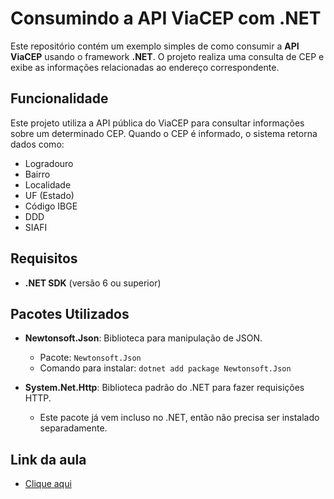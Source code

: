 # Consumindo a API ViaCEP com .NET

Este repositório contém um exemplo simples de como consumir a **API ViaCEP** usando o framework **.NET**. O projeto realiza uma consulta de CEP e exibe as informações relacionadas ao endereço correspondente.

## Funcionalidade

Este projeto utiliza a API pública do ViaCEP para consultar informações sobre um determinado CEP. Quando o CEP é informado, o sistema retorna dados como:

- Logradouro
- Bairro
- Localidade
- UF (Estado)
- Código IBGE
- DDD
- SIAFI

## Requisitos

- **.NET SDK** (versão 6 ou superior)

## Pacotes Utilizados

- **Newtonsoft.Json**: Biblioteca para manipulação de JSON.
  - Pacote: `Newtonsoft.Json`
  - Comando para instalar: `dotnet add package Newtonsoft.Json`

- **System.Net.Http**: Biblioteca padrão do .NET para fazer requisições HTTP.
  - Este pacote já vem incluso no .NET, então não precisa ser instalado separadamente.

## Link da aula
- [Clique aqui](https://youtu.be/e2GSxhS1eaU)